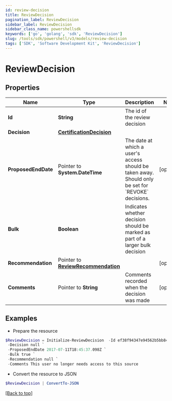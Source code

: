 ```yaml
---
id: review-decision
title: ReviewDecision
pagination_label: ReviewDecision
sidebar_label: ReviewDecision
sidebar_class_name: powershellsdk
keywords: ['go', 'golang', 'sdk', 'ReviewDecision'] 
slug: /tools/sdk/powershell/v3/models/review-decision
tags: ['SDK', 'Software Development Kit', 'ReviewDecision']
---
```



# ReviewDecision

## Properties

Name | Type | Description | Notes
------------ | ------------- | ------------- | -------------
**Id** |  **String** | The id of the review decision | 
**Decision** |  [**CertificationDecision**](certification-decision) |  | 
**ProposedEndDate** |  Pointer to **System.DateTime** | The date at which a user&#39;s access should be taken away. Should only be set for &#x60;REVOKE&#x60; decisions. | [optional] 
**Bulk** |  **Boolean** | Indicates whether decision should be marked as part of a larger bulk decision | 
**Recommendation** |  Pointer to [**ReviewRecommendation**](review-recommendation) |  | [optional] 
**Comments** |  Pointer to **String** | Comments recorded when the decision was made | [optional] 

## Examples

- Prepare the resource
```powershell
$ReviewDecision = Initialize-ReviewDecision  -Id ef38f94347e94562b5bb8424a56397d8 `
 -Decision null `
 -ProposedEndDate 2017-07-11T18:45:37.098Z `
 -Bulk true `
 -Recommendation null `
 -Comments This user no longer needs access to this source
```

- Convert the resource to JSON
```powershell
$ReviewDecision | ConvertTo-JSON
```


[[Back to top]](#) 

